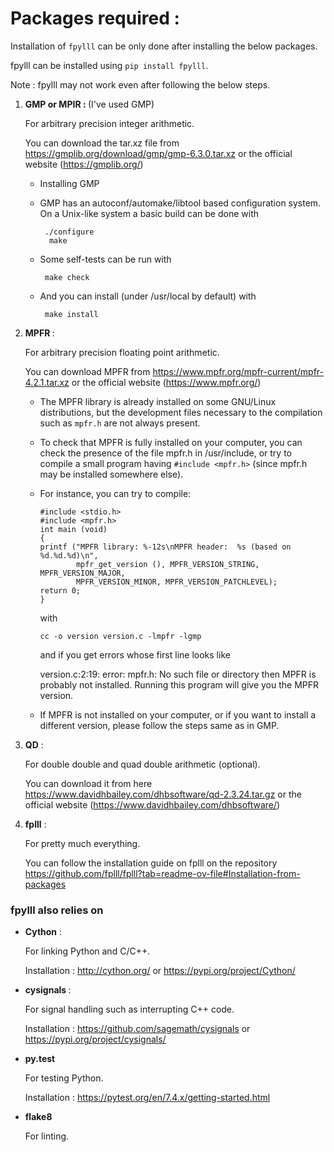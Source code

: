 # Packages required : 

Installation of ```fpylll``` can be only done after installing the below packages. 

fpylll can be installed using ```pip install fpylll```.

Note : fpylll may not work even after following the below steps.
1. <b>GMP or MPIR : </b> (I've used GMP) 

    For arbitrary precision integer arithmetic.

    You can download the tar.xz file from  https://gmplib.org/download/gmp/gmp-6.3.0.tar.xz or the official website (https://gmplib.org/)

    * Installing GMP
    * GMP has an autoconf/automake/libtool based configuration system. On a Unix-like system a basic build can be done with 
        ```
         ./configure
          make
         ```
    
    
    
    * Some self-tests can be run with
        ```
         make check 
        ```


    * And you can install (under /usr/local by default) with
        ```
         make install
        ```

2. <b> MPFR </b> :

    For arbitrary precision floating point arithmetic.
    
    You can download MPFR from https://www.mpfr.org/mpfr-current/mpfr-4.2.1.tar.xz or the official website (https://www.mpfr.org/)

    
    * The MPFR library is already installed on some GNU/Linux distributions, but the development files necessary to the compilation such as ```mpfr.h``` are not always present. 
    * To check that MPFR is fully installed on your computer, you can check the presence of the file mpfr.h in /usr/include, or try to compile a small program having ```#include <mpfr.h>``` (since mpfr.h may be installed somewhere else). 
    * For instance, you can try to compile:
        ```
        #include <stdio.h>
        #include <mpfr.h>
        int main (void)
        {
        printf ("MPFR library: %-12s\nMPFR header:  %s (based on %d.%d.%d)\n",
                mpfr_get_version (), MPFR_VERSION_STRING, MPFR_VERSION_MAJOR,
                MPFR_VERSION_MINOR, MPFR_VERSION_PATCHLEVEL);
        return 0;
        }
        ```
        with

        ```
        cc -o version version.c -lmpfr -lgmp
        ```
        and if you get errors whose first line looks like

        version.c:2:19: error: mpfr.h: No such file or directory
        then MPFR is probably not installed. Running this program will give you the MPFR version.

    * If MPFR is not installed on your computer, or if you want to install a different version, please follow the steps same as in GMP.


3. <b>QD</b> :

    For double double and quad double arithmetic (optional).

    You can download it from here https://www.davidhbailey.com/dhbsoftware/qd-2.3.24.tar.gz or the official website (https://www.davidhbailey.com/dhbsoftware/)

4. <b>fplll</b> :

    For pretty much everything.

    You can follow the installation guide on fplll on the repository
    https://github.com/fplll/fplll?tab=readme-ov-file#Installation-from-packages

### fpylll also relies on

* <b>Cython</b> : 

    For linking Python and C/C++.
    
    Installation : http://cython.org/ or https://pypi.org/project/Cython/

* <b>cysignals </b> : 

    For signal handling such as interrupting C++ code.

    Installation : https://github.com/sagemath/cysignals or https://pypi.org/project/cysignals/

* <b>py.test </b>

    For testing Python.

    Installation : https://pytest.org/en/7.4.x/getting-started.html
 
* <b>flake8 </b>

    For linting.